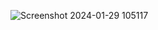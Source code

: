 ![Screenshot 2024-01-29 105117](https://github.com/ialin77/Brain-Boost/assets/135040997/6e0be359-0bb6-4791-9503-fad0313b4c17)
